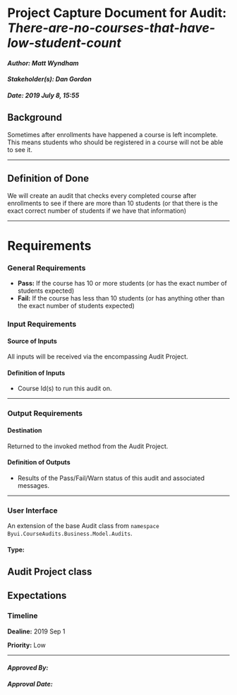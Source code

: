 # Project Capture Document for Audit: _There-are-no-courses-that-have-low-student-count_ 
#### *Author: Matt Wyndham*
#### *Stakeholder(s): Dan Gordon*
#### *Date: 2019 July 8, 15:55*
## Background
Sometimes after enrollments have happened a course is left incomplete. This means students who should be registered in a course will not be able to see it.

-----
## Definition of Done
We will create an audit that checks every completed course after enrollments to see if there are more than 10 students (or that there is the exact correct number of students if we have that information)

-----
# Requirements
### General Requirements
- **Pass:** If the course has 10 or more students (or has the exact number of students expected)
- **Fail:** If the course has less than 10 students (or has anything other than the exact number of students expected)
### Input Requirements
#### Source of Inputs
All inputs will be received via the encompassing Audit Project.
#### Definition of Inputs
<!-- TBD: do not fill out just yet -->
- Course Id(s) to run this audit on.
---
### Output Requirements
#### Destination
Returned to the invoked method from the Audit Project.
#### Definition of Outputs
<!-- TBD: do not fill out just yet -->
- Results of the Pass/Fail/Warn status of this audit and associated messages.
---
### User Interface
An extension of the base Audit class from `namespace Byui.CourseAudits.Business.Model.Audits`.
#### Type:
Audit Project class
-----
## Expectations
### Timeline

**Dealine:** 2019 Sep 1

**Priority:** Low

-----
#### *Approved By:* 
#### *Approval Date:*

